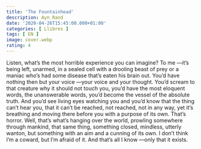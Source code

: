 ```yaml
---
title: 'The Fountainhead'
description: Ayn Rand
date: '2020-04-26T15:45:00.000+01:00'
categories: [ Llibres ]
tags: [ EN ]
image: cover.webp
rating: 4
---
```


Listen, what’s the most horrible experience you can imagine? To me —it’s being left, unarmed, in a sealed cell with a drooling beast of prey or a maniac who’s had some disease that’s eaten his brain out. You’d have nothing then but your voice —your voice and your thought. You’d scream to that creature why it should not touch you, you’d have the most eloquent words, the unanswerable words, you’d become the vessel of the absolute truth. And you’d see living eyes watching you and you’d know that the thing can’t hear you, that it can’t be reached, not reached, not in any way, yet it’s breathing and moving there before you with a purpose of its own. That’s horror. Well, that’s what’s hanging over the world, prowling somewhere through mankind, that same thing, something closed, mindless, utterly wanton, but something with an aim and a cunning of its own. I don’t think I’m a coward, but I’m afraid of it. And that’s all I know —only that it exists.
